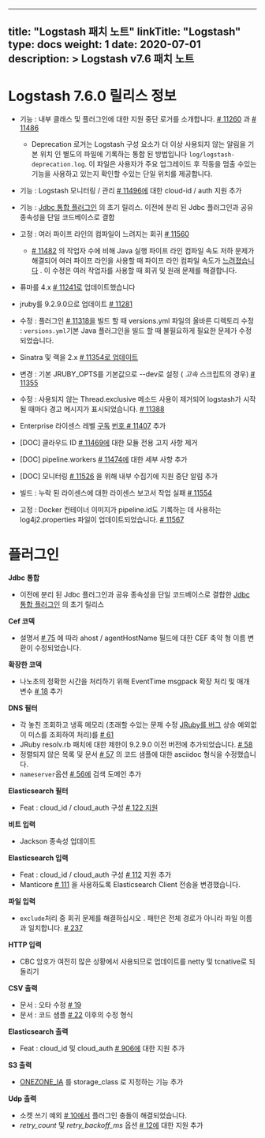 ﻿  

---
title: "Logstash 패치 노트"
linkTitle: "Logstash"
type: docs
weight: 1
date: 2020-07-01
description: >
  Logstash v7.6 패치 노트
---

# Logstash 7.6.0 릴리스 정보

-   기능 : 내부 클래스 및 플러그인에 대한 지원 중단 로거를 소개합니다. [# 11260](https://github.com/elastic/logstash/pull/11260) 과 [# 11486](https://github.com/elastic/logstash/pull/11486)
    
    -   Deprecation 로거는 Logstash 구성 요소가 더 이상 사용되지 않는 알림을 기본 위치 인 별도의 파일에 기록하는 통합 된 방법입니다 `log/logstash-deprecation.log`. 이 파일은 사용자가 주요 업그레이드 후 작동을 멈출 수있는 기능을 사용하고 있는지 확인할 수있는 단일 위치를 제공합니다.
    
-   기능 : Logstash 모니터링 / 관리 [# 11496에](https://github.com/elastic/logstash/pull/11496) 대한 cloud-id / auth 지원 추가[](https://github.com/elastic/logstash/pull/11496)
-   기능 : [Jdbc 통합 플러그인](https://github.com/logstash-plugins/logstash-integration-jdbc) 의 초기 릴리스. 이전에 분리 된 Jdbc 플러그인과 공유 종속성을 단일 코드베이스로 결합
-   고정 : 여러 파이프 라인의 컴파일이 느려지는 회귀 [# 11560](https://github.com/elastic/logstash/issues/11560)
    
    -   [# 11482](https://github.com/elastic/logstash/issues/11482) 의 작업자 수에 비해 Java 실행 파이프 라인 컴파일 속도 저하 문제가 해결되어 여러 파이프 라인을 사용할 때 파이프 라인 컴파일 속도가 [느려졌습니다](https://github.com/elastic/logstash/issues/11482) . 이 수정은 여러 작업자를 사용할 때 회귀 및 원래 문제를 해결합니다.
    
-   퓨마를 4.x [# 11241로](https://github.com/elastic/logstash/pull/11241) 업데이트했습니다[](https://github.com/elastic/logstash/pull/11241)
-   jruby를 9.2.9.0으로 업데이트 [# 11281](https://github.com/elastic/logstash/pull/11281)
-   수정 : 플러그인 [# 11318을](https://github.com/elastic/logstash/pull/11318) 빌드 할 때 versions.yml 파일의 올바른 디렉토리 수정 : `versions.yml`기본 Java 플러그인을 빌드 할 때 불필요하게 필요한 문제가 수정되었습니다.
-   Sinatra 및 랙을 2.x [# 11354로 업데이트](https://github.com/elastic/logstash/pull/11354)
-   변경 : 기본 JRUBY_OPTS를 기본값으로 --dev로 설정 ( _고속_ 스크립트의 경우) [# 11355](https://github.com/elastic/logstash/pull/11355)
-   수정 : 사용되지 않는 Thread.exclusive 메소드 사용이 제거되어 logstash가 시작될 때마다 경고 메시지가 표시되었습니다. [# 11388](https://github.com/elastic/logstash/pull/11388)
-   Enterprise 라이센스 레벨 [구독](https://www.elastic.co/subscriptions) [번호 # 11407](https://github.com/elastic/logstash/pull/11407) 추가[](https://github.com/elastic/logstash/pull/11407)
-   [DOC] 클라우드 ID [# 11469에](https://github.com/elastic/logstash/pull/11469) 대한 모듈 전용 고지 사항 제거[](https://github.com/elastic/logstash/pull/11469)
-   [DOC] pipeline.workers [# 11474에](https://github.com/elastic/logstash/pull/11474) 대한 세부 사항 추가[](https://github.com/elastic/logstash/pull/11474)
-   [DOC] 모니터링 [# 11526](https://github.com/elastic/logstash/pull/11526) 을 위해 내부 수집기에 지원 중단 알림 추가[](https://github.com/elastic/logstash/pull/11526)
-   빌드 : 누락 된 라이센스에 대한 라이센스 보고서 작업 실패 [# 11554](https://github.com/elastic/logstash/pull/11554)
-   고정 : Docker 컨테이너 이미지가 pipeline.id도 기록하는 데 사용하는 log4j2.properties 파일이 업데이트되었습니다. [# 11567](https://github.com/elastic/logstash/pull/11567)

# 플러그인

**Jdbc 통합**

- 이전에 분리 된 Jdbc 플러그인과 공유 종속성을 단일 코드베이스로 결합한 [Jdbc 통합 플러그인](https://github.com/logstash-plugins/logstash-integration-jdbc) 의 초기 릴리스

**Cef 코덱**

- 설명서 [# 75](https://github.com/logstash-plugins/logstash-codec-cef/pull/75) 에 따라 ahost / agentHostName 필드에 대한 CEF 축약 형 이름 변환이 수정되었습니다.

**확장한 코덱**

- 나노초의 정확한 시간을 처리하기 위해 EventTime msgpack 확장 처리 및 매개 변수 [# 18](https://github.com/logstash-plugins/logstash-codec-fluent/pull/18) 추가

**DNS 필터**

-   각 놓친 조회하고 냉혹 메모리 (초래할 수있는 문제 수정 [JRuby를 버그](https://github.com/jruby/jruby/issues/6015) 상승 예외없이 미스를 조회하여 처리)를 [# 61](https://github.com/logstash-plugins/logstash-filter-dns/pull/61)
-   JRuby resolv.rb 패치에 대한 제한이 9.2.9.0 이전 버전에 추가되었습니다. [# 58](https://github.com/logstash-plugins/logstash-filter-dns/pull/58)
-   정렬되지 않은 목록 및 문서 [# 57](https://github.com/logstash-plugins/logstash-filter-dns/pull/57) 의 코드 샘플에 대한 asciidoc 형식을 수정했습니다.[](https://github.com/logstash-plugins/logstash-filter-dns/pull/57)
-   `nameserver`옵션 [# 56에](https://github.com/logstash-plugins/logstash-filter-dns/pull/56) 검색 도메인 추가

**Elasticsearch 필터**

- Feat : cloud_id / cloud_auth 구성 [# 122 지원](https://github.com/logstash-plugins/logstash-filter-elasticsearch/pull/122)

**비트 입력**

- Jackson 종속성 업데이트

**Elasticsearch 입력**

-   Feat : cloud_id / cloud_auth 구성 [# 112](https://github.com/logstash-plugins/logstash-input-elasticsearch/pull/112) 지원 추가[](https://github.com/logstash-plugins/logstash-input-elasticsearch/pull/112)
-   Manticore [# 111](https://github.com/logstash-plugins/logstash-input-elasticsearch/pull/111) 을 사용하도록 Elasticsearch Client 전송을 변경했습니다.

**파일 입력**

- `exclude`처리 중 회귀 문제를 해결하십시오 . 패턴은 전체 경로가 아니라 파일 이름과 일치합니다. [# 237](https://github.com/logstash-plugins/logstash-input-file/issues/237)

**HTTP 입력**

- CBC 암호가 여전히 많은 상황에서 사용되므로 업데이트를 netty 및 tcnative로 되돌리기

**CSV 출력**

-   문서 : 오타 수정 [# 19](https://github.com/logstash-plugins/logstash-output-csv/pull/19)
-   문서 : 코드 샘플 [# 22](https://github.com/logstash-plugins/logstash-output-csv/pull/22) 이후의 수정 형식

**Elasticsearch 출력**

- Feat : cloud_id 및 cloud_auth [# 906에](https://github.com/logstash-plugins/logstash-output-elasticsearch/pull/906) 대한 지원 추가

**S3 출력**

- [ONEZONE_IA](https://aws.amazon.com/s3/storage-classes/#__) 를 storage_class 로 지정하는 기능 추가

**Udp 출력**

-   소켓 쓰기 예외 [# 10에서](https://github.com/logstash-plugins/logstash-output-udp/pull/10) 플러그인 충돌이 해결되었습니다.[](https://github.com/logstash-plugins/logstash-output-udp/pull/10)
-   _retry_count_ 및 _retry_backoff_ms_ 옵션 [# 12에](https://github.com/logstash-plugins/logstash-output-udp/pull/12) 대한 지원 추가


